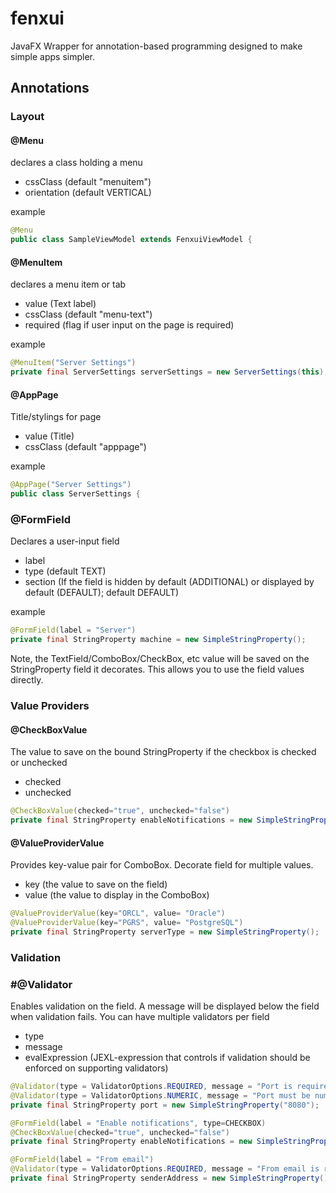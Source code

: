 # fenxui
JavaFX Wrapper for annotation-based programming designed to make simple apps simpler.

## Annotations
### Layout
#### @Menu
declares a class holding a menu
* cssClass (default "menuitem")
* orientation (default VERTICAL)

example<br>
```java
@Menu
public class SampleViewModel extends FenxuiViewModel {
```
#### @MenuItem
declares a menu item or tab
* value (Text label)
* cssClass (default "menu-text")
* required (flag if user input on the page is required)

example
```java
@MenuItem("Server Settings")
private final ServerSettings serverSettings = new ServerSettings(this);
```
#### @AppPage
Title/stylings for page
* value (Title)
* cssClass (default "apppage")

example<br>
```java
@AppPage("Server Settings")
public class ServerSettings {
```

### @FormField
Declares a user-input field
* label
* type (default TEXT)
* section (If the field is hidden by default (ADDITIONAL) or displayed by default (DEFAULT); default DEFAULT)

example
```java
@FormField(label = "Server")
private final StringProperty machine = new SimpleStringProperty();
```

Note, the TextField/ComboBox/CheckBox, etc value will be saved on the StringProperty field it decorates.  This allows you to use the field values directly.
### Value Providers
#### @CheckBoxValue
The value to save on the bound StringProperty if the checkbox is checked or unchecked
* checked
* unchecked

```java
@CheckBoxValue(checked="true", unchecked="false")
private final StringProperty enableNotifications = new SimpleStringProperty("false");
```

#### @ValueProviderValue
Provides key-value pair for ComboBox. Decorate field for multiple values.
* key (the value to save on the field)
* value (the value to display in the ComboBox)

```java
@ValueProviderValue(key="ORCL", value= "Oracle")
@ValueProviderValue(key="PGRS", value= "PostgreSQL")
private final StringProperty serverType = new SimpleStringProperty();
```

### Validation
### #@Validator
Enables validation on the field.  A message will be displayed below the field when validation fails.  You can have multiple validators per field
* type 
* message
* evalExpression (JEXL-expression that controls if validation should be enforced on supporting validators)

```java
@Validator(type = ValidatorOptions.REQUIRED, message = "Port is required")
@Validator(type = ValidatorOptions.NUMERIC, message = "Port must be numeric")
private final StringProperty port = new SimpleStringProperty("8080");

@FormField(label = "Enable notifications", type=CHECKBOX)
@CheckBoxValue(checked="true", unchecked="false")
private final StringProperty enableNotifications = new SimpleStringProperty("false");

@FormField(label = "From email")
@Validator(type = ValidatorOptions.REQUIRED, message = "From email is required", evalExpression="#{enableNotifications} eq 'true'")
private final StringProperty senderAddress = new SimpleStringProperty();
```

